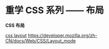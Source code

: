 # 重学 CSS 系列 —— 布局

<b class="kw">CSS 布局</b>

[css layout](https://developer.mozilla.org/zh-CN/docs/Learn/CSS/CSS_layout)
<https://developer.mozilla.org/zh-CN/docs/Web/CSS/Layout_mode>
